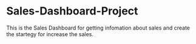 # Sales-Dashboard-Project
This is the Sales Dashboard for getting infomation about sales and create the startegy for increase the sales.
